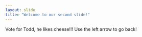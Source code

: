 ```yaml
---
layout: slide
title: "Welcome to our second slide!"
---
```

Vote for Todd, he likes cheese!!!
Use the left arrow to go back!
